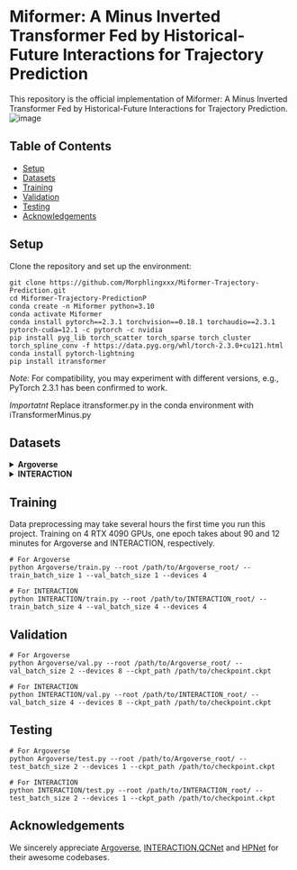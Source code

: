 # Miformer: A Minus Inverted Transformer Fed by Historical-Future Interactions for Trajectory Prediction
This repository is the official implementation of Miformer: A Minus Inverted Transformer Fed by Historical-Future Interactions for Trajectory Prediction.
![image](https://github.com/user-attachments/assets/76df29f7-db83-494c-a094-e5205c46ffe2)

## Table of Contents
+ [Setup](#setup)
+ [Datasets](#datasets)
+ [Training](#training)
+ [Validation](#validation)
+ [Testing](#testing)
+ [Acknowledgements](#acknowledgements)

## Setup
Clone the repository and set up the environment:
```
git clone https://github.com/Morphlingxxx/Miformer-Trajectory-Prediction.git
cd Miformer-Trajectory-PredictionP
conda create -n Miformer python=3.10
conda activate Miformer
conda install pytorch==2.3.1 torchvision==0.18.1 torchaudio==2.3.1 pytorch-cuda=12.1 -c pytorch -c nvidia
pip install pyg_lib torch_scatter torch_sparse torch_cluster torch_spline_conv -f https://data.pyg.org/whl/torch-2.3.0+cu121.html
conda install pytorch-lightning
pip install itransformer
```
*Note:* For compatibility, you may experiment with different versions, e.g., PyTorch 2.3.1 has been confirmed to work.

*Importatnt*
Replace itransformer.py in the conda environment with iTransformerMinus.py

## Datasets

<details>
<summary><b>Argoverse</b></summary>
<p>

1. Download the [Argoverse Motion Forecasting Dataset v1.1](https://www.argoverse.org/av1.html#download-link). After downloading and extracting the tar.gz files, organize the dataset directory as follows:

```
/path/to/Argoverse_root/
├── train/
│   └── data/
│       ├── 1.csv
│       ├── 2.csv
│       ├── ...
└── val/
    └── data/
        ├── 1.csv
        ├── 2.csv
        ├── ...
```

2. Install the [Argoverse API](https://github.com/argoverse/argoverse-api).

</p>
</details>

<details>
<summary><b>INTERACTION</b></summary>
<p>

1. Download the [INTERACTION Dataset v1.2](https://interaction-dataset.com/). Here, we only need the data for the multi-agent tracks. After downloading and extracting the zip files, organize the dataset directory as follows:

```
/path/to/INTERACTION_root/
├── maps/
├── test_conditional-multi-agent/
├── test_multi-agent/
├── train/
│   ├── DR_CHN_Merging_ZS0_train
│   ├── ...
└── val/
    ├── DR_CHN_Merging_ZS0_val
    ├── ...

```

2. Install the map dependency [lanelet2](https://github.com/fzi-forschungszentrum-informatik/Lanelet2):
```
pip install lanelet2==1.2.1
```

</p>
</details>


## Training
Data preprocessing may take several hours the first time you run this project. Training on 4 RTX 4090 GPUs, one epoch takes about 90 and 12 minutes for Argoverse and INTERACTION, respectively.
```
# For Argoverse
python Argoverse/train.py --root /path/to/Argoverse_root/ --train_batch_size 1 --val_batch_size 1 --devices 4

# For INTERACTION
python INTERACTION/train.py --root /path/to/INTERACTION_root/ --train_batch_size 4 --val_batch_size 4 --devices 4
```

## Validation
```
# For Argoverse
python Argoverse/val.py --root /path/to/Argoverse_root/ --val_batch_size 2 --devices 8 --ckpt_path /path/to/checkpoint.ckpt

# For INTERACTION
python INTERACTION/val.py --root /path/to/INTERACTION_root/ --val_batch_size 4 --devices 8 --ckpt_path /path/to/checkpoint.ckpt
```

## Testing
```
# For Argoverse
python Argoverse/test.py --root /path/to/Argoverse_root/ --test_batch_size 2 --devices 1 --ckpt_path /path/to/checkpoint.ckpt

# For INTERACTION
python INTERACTION/test.py --root /path/to/INTERACTION_root/ --test_batch_size 2 --devices 1 --ckpt_path /path/to/checkpoint.ckpt
```

## Acknowledgements
We sincerely appreciate [Argoverse](https://github.com/argoverse/argoverse-api), [INTERACTION](https://github.com/interaction-dataset/interaction-dataset),[QCNet](https://github.com/ZikangZhou/QCNet) and [HPNet](https://github.com/XiaolongTang23/HPNet.git) for their awesome codebases.
